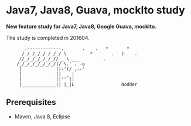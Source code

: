 # Java7, Java8, Guava, mockIto study

**New feature study for Java7, Java8, Google Guava, mockIto.**

The study is completed in 201604.

```
       .-------------.       .    .   *       *   
      /_/_/_/_/_/_/_/ \         *       .   )    .
     //_/_/_/_/_/_// _ \ __          .        .   
    /_/_/_/_/_/_/_/|/ \.' .`-o                    
     |             ||-'(/ ,--'                    
     |             ||  _ |                        
     |             ||'' ||                        
     |_____________|| |_|L                  Nodder
```

## Prerequisites
- Maven, Java 8, Eclipse
